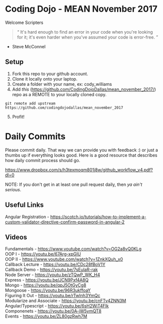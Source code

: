 # Coding Dojo - MEAN November 2017

Welcome Scripters 

> “ It's hard enough to find an error in your code when you're looking for it; it's even harder when you've assumed your code is error-free. ” 
- Steve McConnel

## Setup
 1. Fork this repo to your github account.
 2. Clone it locally onto your laptop.
 3. Create a folder with your name, ex: cody_williams
 4. Add *this* (https://github.com/CodingDojoDallas/mean_november_2017/) repo as a REMOTE to your locally cloned copy.
```
git remote add upstream https://github.com/codingdojodallas/mean_november_2017
```
 5. Profit!
# Daily Commits

Please commit daily. That way we can provide you with feedback :) or just a thumbs up if everything looks good. Here is a good resource that describes how daily commit process should go.

https://www.dropbox.com/s/h3texmoqm801j8w/github_workflow_v4.pdf?dl=0

NOTE: If you don't get in at least one pull request daily, then *_ya ain't serious_*.

## Useful Links
Angular Registration - https://scotch.io/tutorials/how-to-implement-a-custom-validator-directive-confirm-password-in-angular-2 <br>

## Videos
Fundamentals - https://www.youtube.com/watch?v=OG2a8vQ0KLg <br>
OOP I - https://youtu.be/67Arg-xpGIU <br>
OOP II - https://www.youtube.com/watch?v=1ZnkXQuh_x0 <br>
Callback Lecture - https://youtu.be/CDc28fBoV1Y <br>
Callback Demo - https://youtu.be/7sEulaR-rak <br>
Node Server - https://youtu.be/zTQwP_WK_H4 <br>
Express - https://youtu.be/JCN9Pxf4A8Q <br>
Mongo - https://youtu.be/qpJ5OtGyCg8 <br>
Mongoose - https://youtu.be/96R3ukffoaY <br>
Figuring It Out - https://youtu.be/rTwlnh3YmQc <br>
Modularize and Associate - https://youtu.be/cnFTv4ZNN3M <br>
Angular/Typescript - https://youtu.be/6sH2WiT4Flk <br>
Componenets - https://youtu.be/0A-iW5vmQT8 <br>
Events - https://youtu.be/ZL80gzRwh7M <br>
